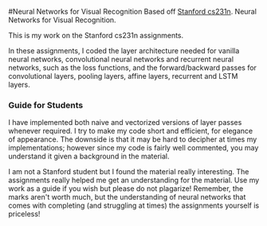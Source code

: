 #Neural Networks for Visual Recognition
Based off [Stanford cs231n](http://cs231n.github.io/).
Neural Networks for Visual Recognition. 

This is my work on the Stanford cs231n assignments. 

In these assignments, I coded the layer architecture needed for vanilla neural networks, convolutional neural networks and recurrent neural networks, such as the loss functions, and the forward/backward passes for convolutional layers, pooling layers, affine layers, recurrent and LSTM layers.

### Guide for Students
I have implemented both naive and vectorized versions of layer passes whenever required. I try to make my code short and efficient, for elegance of appearance. The downside is that it may be hard to decipher at times my implementations; however since my code is fairly well commented, you may understand it given a background in the material. 

I am not a Stanford student but I found the material really interesting. The assignments really helped me get an understanding for the material. Use my work as a guide if you wish but please do not plagarize! Remember, the marks aren't worth much, but the understanding of neural networks that comes with completing (and struggling at times) the assignments yourself is priceless!
